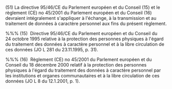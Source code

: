 (51) La directive 95/46/CE du Parlement européen et du Conseil (15) et le règlement (CE) no 45/2001 du Parlement européen et du Conseil (16) devraient intégralement s'appliquer à l'échange, à la transmission et au traitement de données à caractère personnel aux fins du présent règlement.

%%% (15)  Directive 95/46/CE du Parlement européen et du Conseil du 24 octobre 1995 relative à la protection des personnes physiques à l'égard du traitement des données à caractère personnel et à la libre circulation de ces données (JO L 281 du 23.11.1995, p. 31).

%%% (16)  Règlement (CE) no 45/2001 du Parlement européen et du Conseil du 18 décembre 2000 relatif à la protection des personnes physiques à l'égard du traitement des données à caractère personnel par les institutions et organes communautaires et à la libre circulation de ces données (JO L 8 du 12.1.2001, p. 1).
